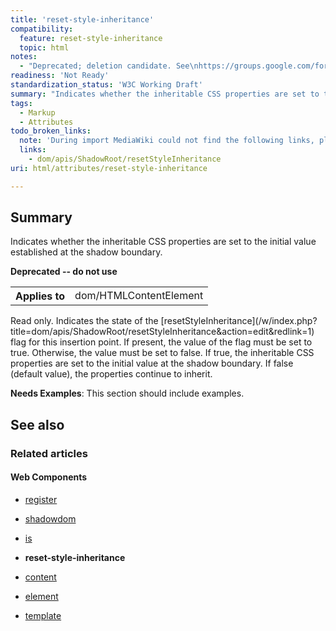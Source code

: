 ```yaml
---
title: 'reset-style-inheritance'
compatibility:
  feature: reset-style-inheritance
  topic: html
notes:
  - "Deprecated; deletion candidate. See\nhttps://groups.google.com/forum/#!topic/polymer-dev/wmcncSDx_Jo"
readiness: 'Not Ready'
standardization_status: 'W3C Working Draft'
summary: "Indicates whether the inheritable CSS properties are set to the initial value established at the shadow boundary.\n"
tags:
  - Markup
  - Attributes
todo_broken_links:
  note: 'During import MediaWiki could not find the following links, please fix and adjust this list.'
  links:
    - dom/apis/ShadowRoot/resetStyleInheritance
uri: html/attributes/reset-style-inheritance

---
```

## Summary

Indicates whether the inheritable CSS properties are set to the initial value established at the shadow boundary.

**Deprecated -- do not use**

<table class="wikitable">
<tr>
<th>
Applies to

</th>
<td>
dom/HTMLContentElement

</td>
</tr>
</table>
Read only. Indicates the state of the [resetStyleInheritance](/w/index.php?title=dom/apis/ShadowRoot/resetStyleInheritance&action=edit&redlink=1) flag for this insertion point. If present, the value of the flag must be set to true. Otherwise, the value must be set to false. If true, the inheritable CSS properties are set to the initial value at the shadow boundary. If false (default value), the properties continue to inherit.

**Needs Examples**: This section should include examples.

## See also

### Related articles

#### Web Components

-   [register](/dom/Document/register)

-   [shadowdom](/dom/shadowdom)

-   [is](/html/attributes/is)

-   **reset-style-inheritance**

-   [content](/html/elements/content)

-   [element](/html/elements/element)

-   [template](/html/elements/template)

